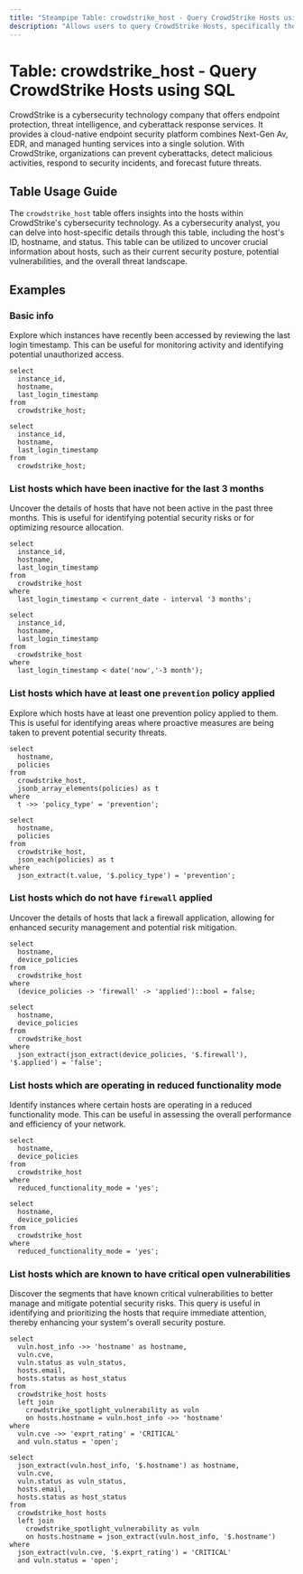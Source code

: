 ```yaml
---
title: "Steampipe Table: crowdstrike_host - Query CrowdStrike Hosts using SQL"
description: "Allows users to query CrowdStrike Hosts, specifically the host details, providing insights into host security posture and potential vulnerabilities."
---
```


# Table: crowdstrike_host - Query CrowdStrike Hosts using SQL

CrowdStrike is a cybersecurity technology company that offers endpoint protection, threat intelligence, and cyberattack response services. It provides a cloud-native endpoint security platform combines Next-Gen Av, EDR, and managed hunting services into a single solution. With CrowdStrike, organizations can prevent cyberattacks, detect malicious activities, respond to security incidents, and forecast future threats.

## Table Usage Guide

The `crowdstrike_host` table offers insights into the hosts within CrowdStrike's cybersecurity technology. As a cybersecurity analyst, you can delve into host-specific details through this table, including the host's ID, hostname, and status. This table can be utilized to uncover crucial information about hosts, such as their current security posture, potential vulnerabilities, and the overall threat landscape.

## Examples

### Basic info
Explore which instances have recently been accessed by reviewing the last login timestamp. This can be useful for monitoring activity and identifying potential unauthorized access.

```sql+postgres
select
  instance_id,
  hostname,
  last_login_timestamp
from
  crowdstrike_host;
```

```sql+sqlite
select
  instance_id,
  hostname,
  last_login_timestamp
from
  crowdstrike_host;
```

### List hosts which have been inactive for the last 3 months
Uncover the details of hosts that have not been active in the past three months. This is useful for identifying potential security risks or for optimizing resource allocation.

```sql+postgres
select
  instance_id,
  hostname,
  last_login_timestamp
from
  crowdstrike_host
where
  last_login_timestamp < current_date - interval '3 months';
```

```sql+sqlite
select
  instance_id,
  hostname,
  last_login_timestamp
from
  crowdstrike_host
where
  last_login_timestamp < date('now','-3 month');
```

### List hosts which have at least one `prevention` policy applied
Explore which hosts have at least one prevention policy applied to them. This is useful for identifying areas where proactive measures are being taken to prevent potential security threats.

```sql+postgres
select
  hostname,
  policies
from
  crowdstrike_host,
  jsonb_array_elements(policies) as t
where
  t ->> 'policy_type' = 'prevention';
```

```sql+sqlite
select
  hostname,
  policies
from
  crowdstrike_host,
  json_each(policies) as t
where
  json_extract(t.value, '$.policy_type') = 'prevention';
```

### List hosts which do not have `firewall` applied
Uncover the details of hosts that lack a firewall application, allowing for enhanced security management and potential risk mitigation.

```sql+postgres
select
  hostname,
  device_policies
from
  crowdstrike_host
where
  (device_policies -> 'firewall' -> 'applied')::bool = false;
```

```sql+sqlite
select
  hostname,
  device_policies
from
  crowdstrike_host
where
  json_extract(json_extract(device_policies, '$.firewall'), '$.applied') = 'false';
```

### List hosts which are operating in reduced functionality mode
Identify instances where certain hosts are operating in a reduced functionality mode. This can be useful in assessing the overall performance and efficiency of your network.

```sql+postgres
select
  hostname,
  device_policies
from
  crowdstrike_host
where
  reduced_functionality_mode = 'yes';
```

```sql+sqlite
select
  hostname,
  device_policies
from
  crowdstrike_host
where
  reduced_functionality_mode = 'yes';
```

### List hosts which are known to have critical open vulnerabilities
Discover the segments that have known critical vulnerabilities to better manage and mitigate potential security risks. This query is useful in identifying and prioritizing the hosts that require immediate attention, thereby enhancing your system's overall security posture.

```sql+postgres
select
  vuln.host_info ->> 'hostname' as hostname,
  vuln.cve,
  vuln.status as vuln_status,
  hosts.email,
  hosts.status as host_status
from
  crowdstrike_host hosts
  left join
    crowdstrike_spotlight_vulnerability as vuln
    on hosts.hostname = vuln.host_info ->> 'hostname'
where
  vuln.cve ->> 'exprt_rating' = 'CRITICAL'
  and vuln.status = 'open';
```

```sql+sqlite
select
  json_extract(vuln.host_info, '$.hostname') as hostname,
  vuln.cve,
  vuln.status as vuln_status,
  hosts.email,
  hosts.status as host_status
from
  crowdstrike_host hosts
  left join
    crowdstrike_spotlight_vulnerability as vuln
    on hosts.hostname = json_extract(vuln.host_info, '$.hostname')
where
  json_extract(vuln.cve, '$.exprt_rating') = 'CRITICAL'
  and vuln.status = 'open';
```